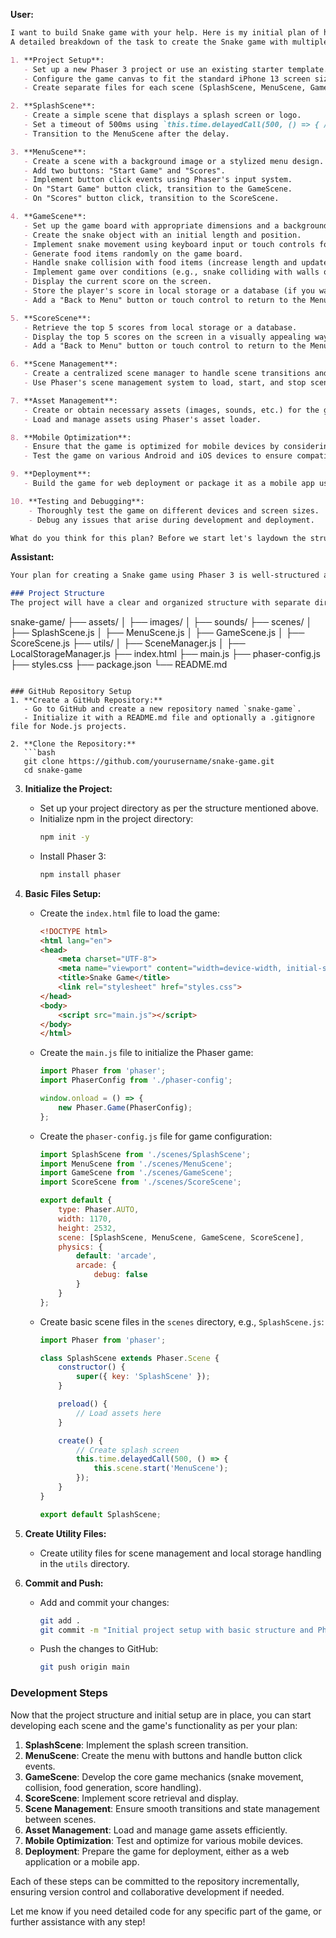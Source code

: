**User:**

```markdown
I want to build Snake game with your help. Here is my initial plan of how we can do that
A detailed breakdown of the task to create the Snake game with multiple scenes using Phaser 3 JavaScript library for mobile devices. Here's how you can approach this project:

1. **Project Setup**:
   - Set up a new Phaser 3 project or use an existing starter template.
   - Configure the game canvas to fit the standard iPhone 13 screen size or larger (e.g., 1170x2532 pixels) and ensure that the game is responsive for different screen sizes.
   - Create separate files for each scene (SplashScene, MenuScene, GameScene, and ScoreScene).

2. **SplashScene**:
   - Create a simple scene that displays a splash screen or logo.
   - Set a timeout of 500ms using `this.time.delayedCall(500, () => { /* Transition to MenuScene */ })`.
   - Transition to the MenuScene after the delay.

3. **MenuScene**:
   - Create a scene with a background image or a stylized menu design.
   - Add two buttons: "Start Game" and "Scores".
   - Implement button click events using Phaser's input system.
   - On "Start Game" button click, transition to the GameScene.
   - On "Scores" button click, transition to the ScoreScene.

4. **GameScene**:
   - Set up the game board with appropriate dimensions and a background.
   - Create the snake object with an initial length and position.
   - Implement snake movement using keyboard input or touch controls for mobile devices.
   - Generate food items randomly on the game board.
   - Handle snake collision with food items (increase length and update score).
   - Implement game over conditions (e.g., snake colliding with walls or itself).
   - Display the current score on the screen.
   - Store the player's score in local storage or a database (if you want to persist scores).
   - Add a "Back to Menu" button or touch control to return to the MenuScene.

5. **ScoreScene**:
   - Retrieve the top 5 scores from local storage or a database.
   - Display the top 5 scores on the screen in a visually appealing way.
   - Add a "Back to Menu" button or touch control to return to the MenuScene.

6. **Scene Management**:
   - Create a centralized scene manager to handle scene transitions and state management.
   - Use Phaser's scene management system to load, start, and stop scenes as needed.

7. **Asset Management**:
   - Create or obtain necessary assets (images, sounds, etc.) for the game.
   - Load and manage assets using Phaser's asset loader.

8. **Mobile Optimization**:
   - Ensure that the game is optimized for mobile devices by considering performance, touch controls, and screen size adaptability.
   - Test the game on various Android and iOS devices to ensure compatibility and smooth gameplay.

9. **Deployment**:
   - Build the game for web deployment or package it as a mobile app using tools like Capacitor or Cordova (if desired).

10. **Testing and Debugging**:
    - Thoroughly test the game on different devices and screen sizes.
    - Debug any issues that arise during development and deployment.

What do you think for this plan? Before we start let's laydown the structure of the project and how we will store it on github etc.
```

**Assistant:**

```markdown
Your plan for creating a Snake game using Phaser 3 is well-structured and covers all essential aspects of the project. Here’s how we can further break down the structure of the project, set up the repository on GitHub, and get started with the development:

### Project Structure
The project will have a clear and organized structure with separate directories for assets, scenes, and utility functions. Here’s a suggested directory structure:

```
snake-game/
├── assets/
│   ├── images/
│   ├── sounds/
├── scenes/
│   ├── SplashScene.js
│   ├── MenuScene.js
│   ├── GameScene.js
│   ├── ScoreScene.js
├── utils/
│   ├── SceneManager.js
│   ├── LocalStorageManager.js
├── index.html
├── main.js
├── phaser-config.js
├── styles.css
├── package.json
└── README.md
```

### GitHub Repository Setup
1. **Create a GitHub Repository:**
   - Go to GitHub and create a new repository named `snake-game`.
   - Initialize it with a README.md file and optionally a .gitignore file for Node.js projects.

2. **Clone the Repository:**
   ```bash
   git clone https://github.com/yourusername/snake-game.git
   cd snake-game
   ```

3. **Initialize the Project:**
   - Set up your project directory as per the structure mentioned above.
   - Initialize npm in the project directory:
     ```bash
     npm init -y
     ```
   - Install Phaser 3:
     ```bash
     npm install phaser
     ```

4. **Basic Files Setup:**
   - Create the `index.html` file to load the game:
     ```html
     <!DOCTYPE html>
     <html lang="en">
     <head>
         <meta charset="UTF-8">
         <meta name="viewport" content="width=device-width, initial-scale=1.0">
         <title>Snake Game</title>
         <link rel="stylesheet" href="styles.css">
     </head>
     <body>
         <script src="main.js"></script>
     </body>
     </html>
     ```

   - Create the `main.js` file to initialize the Phaser game:
     ```javascript
     import Phaser from 'phaser';
     import PhaserConfig from './phaser-config';

     window.onload = () => {
         new Phaser.Game(PhaserConfig);
     };
     ```

   - Create the `phaser-config.js` file for game configuration:
     ```javascript
     import SplashScene from './scenes/SplashScene';
     import MenuScene from './scenes/MenuScene';
     import GameScene from './scenes/GameScene';
     import ScoreScene from './scenes/ScoreScene';

     export default {
         type: Phaser.AUTO,
         width: 1170,
         height: 2532,
         scene: [SplashScene, MenuScene, GameScene, ScoreScene],
         physics: {
             default: 'arcade',
             arcade: {
                 debug: false
             }
         }
     };
     ```

   - Create basic scene files in the `scenes` directory, e.g., `SplashScene.js`:
     ```javascript
     import Phaser from 'phaser';

     class SplashScene extends Phaser.Scene {
         constructor() {
             super({ key: 'SplashScene' });
         }

         preload() {
             // Load assets here
         }

         create() {
             // Create splash screen
             this.time.delayedCall(500, () => {
                 this.scene.start('MenuScene');
             });
         }
     }

     export default SplashScene;
     ```

5. **Create Utility Files:**
   - Create utility files for scene management and local storage handling in the `utils` directory.

6. **Commit and Push:**
   - Add and commit your changes:
     ```bash
     git add .
     git commit -m "Initial project setup with basic structure and Phaser configuration"
     ```
   - Push the changes to GitHub:
     ```bash
     git push origin main
     ```

### Development Steps
Now that the project structure and initial setup are in place, you can start developing each scene and the game's functionality as per your plan:

1. **SplashScene**: Implement the splash screen transition.
2. **MenuScene**: Create the menu with buttons and handle button click events.
3. **GameScene**: Develop the core game mechanics (snake movement, collision, food generation, score handling).
4. **ScoreScene**: Implement score retrieval and display.
5. **Scene Management**: Ensure smooth transitions and state management between scenes.
6. **Asset Management**: Load and manage game assets efficiently.
7. **Mobile Optimization**: Test and optimize for various mobile devices.
8. **Deployment**: Prepare the game for deployment, either as a web application or a mobile app.

Each of these steps can be committed to the repository incrementally, ensuring version control and collaborative development if needed.

Let me know if you need detailed code for any specific part of the game, or further assistance with any step!
```
